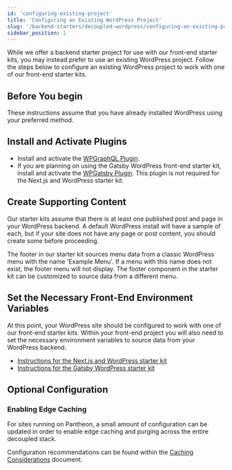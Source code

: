 ```yaml
---
id: 'configuring-existing-project'
title: 'Configuring an Existing WordPress Project'
slug: '/backend-starters/decoupled-wordpress/configuring-an-existing-project'
sidebar_position: 1
---
```


While we offer a backend starter project for use with our front-end starter
kits, you may instead prefer to use an existing WordPress project. Follow the
steps below to configure an existing WordPress project to work with one of our
front-end starter kits.

## Before You begin

These instructions assume that you have already installed WordPress using your
preferred method.

## Install and Activate Plugins

- Install and activate the
  [WPGraphQL Plugin](https://wordpress.org/plugins/wp-graphql/).
- If you are planning on using the Gatsby WordPress front-end starter kit,
  install and activate the
  [WPGatsby Plugin](https://wordpress.org/plugins/wp-gatsby/). This plugin is
  not required for the Next.js and WordPress starter kit.

## Create Supporting Content

Our starter kits assume that there is at least one published post and page in
your WordPress backend. A default WordPress install will have a sample of each,
but if your site does not have any page or post content, you should create some
before proceeding.

The footer in our starter kit sources menu data from a classic WordPress menu
with the name 'Example Menu'. If a menu with this name does not exist, the
footer menu will not display. The footer component in the starter kit can be
customized to source data from a different menu.

## Set the Necessary Front-End Environment Variables

At this point, your WordPress site should be configured to work with one of our
front-end starter kits. Within your front-end project you will also need to set
the necessary environment variables to source data from your WordPress backend.

- [Instructions for the Next.js and WordPress starter kit](../../Frontend%20Starters/Next.js/Next.js%20%2B%20WordPress/setting-environment-variables.md)
- [Instructions for the Gatsby WordPress starter kit](../../Frontend%20Starters/Gatsby/Gatsby%20%2B%20WordPress/setting-environment-variables.md)

## Optional Configuration

### Enabling Edge Caching

For sites running on Pantheon, a small amount of configuration can be updated in
order to enable edge caching and purging across the entire decoupled stack.

Configuration recommendations can be found within the
[Caching Considerations](./caching-considerations#manual-configuration)
document.
